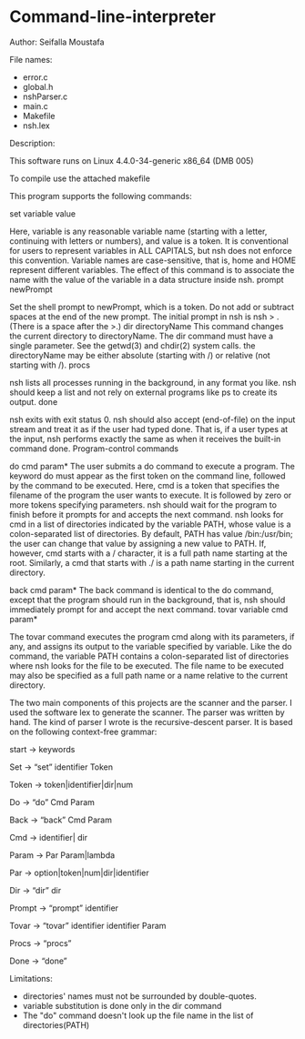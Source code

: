 # Command-line-interpreter
Author: Seifalla Moustafa

File names:

- error.c
- global.h
- nshParser.c
- main.c
- Makefile
- nsh.lex

Description:

This software runs on Linux 4.4.0-34-generic x86_64 (DMB 005)

To compile use the attached makefile

This program supports the following commands:

set variable value

Here, variable is any reasonable variable name (starting with a letter, continuing with letters or numbers), and value is a token. It is conventional for users to represent variables in ALL CAPITALS, but nsh does not enforce this convention. Variable names are case-sensitive, that is, home and HOME represent different variables. The effect of this command is to associate the name with the value of the variable in a data structure inside nsh.
prompt newPrompt

Set the shell prompt to newPrompt, which is a token. Do not add or subtract spaces at the end of the new prompt. The initial prompt in nsh is nsh > . (There is a space after the >.)
dir directoryName
This command changes the current directory to directoryName. The dir command must have a single parameter. See the getwd(3) and chdir(2) system calls. the directoryName may be either absolute (starting with /) or relative (not starting with /).
procs

nsh lists all processes running in the background, in any format you like. nsh should keep a list and not rely on external programs like ps to create its output.
done

nsh exits with exit status 0. nsh should also accept <control-D> (end-of-file) on the input stream and treat it as if the user had typed done. That is, if a user types <control-D> at the input, nsh performs exactly the same as when it receives the built-in command done.
Program-control commands

do cmd param*
The user submits a do command to execute a program. The keyword do must appear as the first token on the command line, followed by the command to be executed. Here, cmd is a token that specifies the filename of the program the user wants to execute. It is followed by zero or more tokens specifying parameters. nsh should wait for the program to finish before it prompts for and accepts the next command.
nsh looks for cmd in a list of directories indicated by the variable PATH, whose value is a colon-separated list of directories. By default, PATH has value /bin:/usr/bin; the user can change that value by assigning a new value to PATH. If, however, cmd starts with a / character, it is a full path name starting at the root. Similarly, a cmd that starts with ./ is a path name starting in the current directory.

back cmd param* 
The back command is identical to the do command, except that the program should run in the background, that is, nsh should immediately prompt for and accept the next command.
tovar variable cmd param*

The tovar command executes the program cmd along with its parameters, if any, and assigns its output to the variable specified by variable. Like the do command, the variable PATH contains a colon-separated list of directories where nsh looks for the file to be executed. The file name to be executed may also be specified as a full path name or a name relative to the current directory.

The two main components of this projects are the scanner and the parser. I used the software lex to generate the scanner. The parser was written by hand. The kind of parser I wrote is the recursive-descent parser. It is based on the 
following context-free grammar:

start -> keywords

Set -> “set” identifier Token

Token -> token|identifier|dir|num

Do -> “do” Cmd Param

Back -> “back” Cmd Param

Cmd -> identifier| dir

Param -> Par Param|lambda

Par -> option|token|num|dir|identifier

Dir -> “dir” dir

Prompt -> “prompt” identifier

Tovar -> “tovar” identifier identifier Param

Procs -> “procs”

Done -> “done”

Limitations:

- directories' names must not be surrounded by double-quotes.
- variable substitution is done only in the dir command
- The "do" command doesn't look up the file name in the list of directories(PATH)





